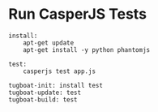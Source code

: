 # Run CasperJS Tests

```
install:
    apt-get update
    apt-get install -y python phantomjs

test:
    casperjs test app.js

tugboat-init: install test
tugboat-update: test
tugboat-build: test
```
